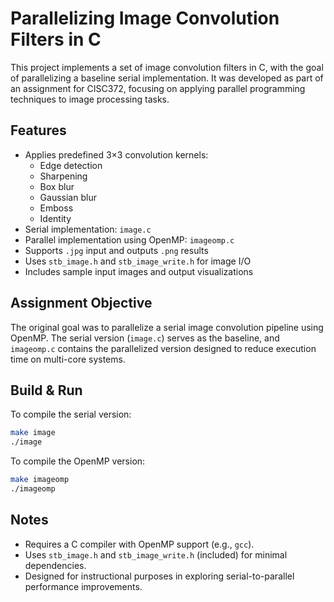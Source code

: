 # Parallelizing Image Convolution Filters in C

This project implements a set of image convolution filters in C, with the goal of parallelizing a baseline serial implementation. It was developed as part of an assignment for CISC372, focusing on applying parallel programming techniques to image processing tasks.

## Features

- Applies predefined 3×3 convolution kernels:
  - Edge detection
  - Sharpening
  - Box blur
  - Gaussian blur
  - Emboss
  - Identity
- Serial implementation: `image.c`
- Parallel implementation using OpenMP: `imageomp.c`
- Supports `.jpg` input and outputs `.png` results
- Uses `stb_image.h` and `stb_image_write.h` for image I/O
- Includes sample input images and output visualizations

## Assignment Objective

The original goal was to parallelize a serial image convolution pipeline using OpenMP. The serial version (`image.c`) serves as the baseline, and `imageomp.c` contains the parallelized version designed to reduce execution time on multi-core systems.

## Build & Run

To compile the serial version:

```bash
make image
./image
```

To compile the OpenMP version:

```bash
make imageomp
./imageomp
```

## Notes

- Requires a C compiler with OpenMP support (e.g., `gcc`).
- Uses `stb_image.h` and `stb_image_write.h` (included) for minimal dependencies.
- Designed for instructional purposes in exploring serial-to-parallel performance improvements.
